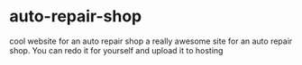 # auto-repair-shop
cool website for an auto repair shop
a really awesome site for an auto repair shop. You can redo it for yourself and upload it to hosting
